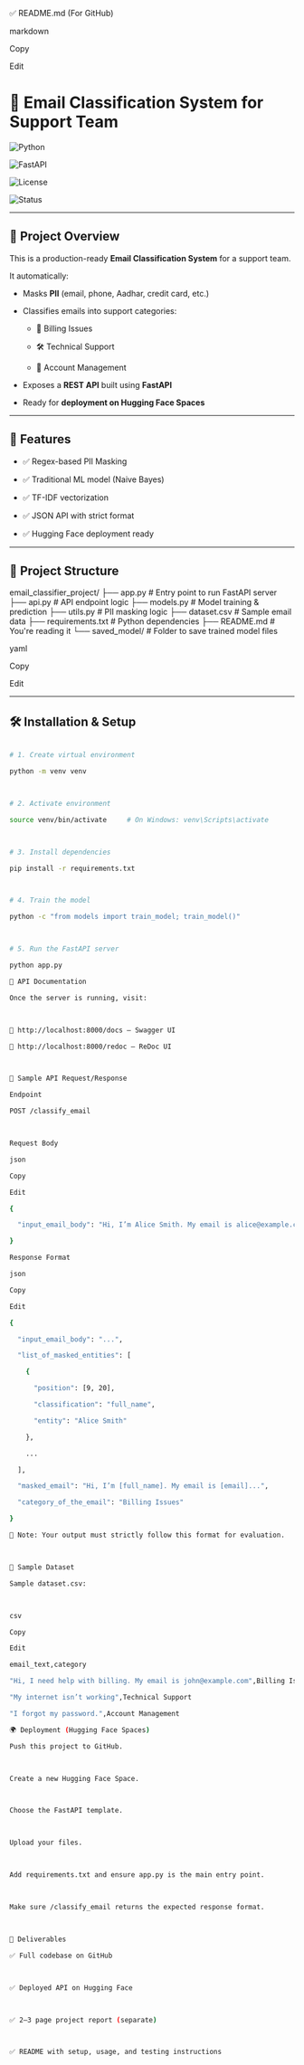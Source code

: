 ✅ README.md (For GitHub)

markdown

Copy

Edit

# 📧 Email Classification System for Support Team



![Python](https://img.shields.io/badge/python-3.8+-blue)

![FastAPI](https://img.shields.io/badge/Framework-FastAPI-green)

![License](https://img.shields.io/badge/license-MIT-brightgreen)

![Status](https://img.shields.io/badge/status-Ready%20for%20Submission-blue)



---



## 🚀 Project Overview



This is a production-ready **Email Classification System** for a support team.  

It automatically:



- Masks **PII** (email, phone, Aadhar, credit card, etc.)

- Classifies emails into support categories:

  - 📜 Billing Issues  

  - 🛠 Technical Support  

  - 👤 Account Management

- Exposes a **REST API** built using **FastAPI**

- Ready for **deployment on Hugging Face Spaces**



---



## 🧾 Features



- ✅ Regex-based PII Masking

- ✅ Traditional ML model (Naive Bayes)

- ✅ TF-IDF vectorization

- ✅ JSON API with strict format

- ✅ Hugging Face deployment ready



---



## 📂 Project Structure



email_classifier_project/ ├── app.py # Entry point to run FastAPI server ├── api.py # API endpoint logic ├── models.py # Model training & prediction ├── utils.py # PII masking logic ├── dataset.csv # Sample email data ├── requirements.txt # Python dependencies ├── README.md # You're reading it └── saved_model/ # Folder to save trained model files



yaml

Copy

Edit



---



## 🛠 Installation & Setup



```bash

# 1. Create virtual environment

python -m venv venv



# 2. Activate environment

source venv/bin/activate     # On Windows: venv\Scripts\activate



# 3. Install dependencies

pip install -r requirements.txt



# 4. Train the model

python -c "from models import train_model; train_model()"



# 5. Run the FastAPI server

python app.py

🔬 API Documentation

Once the server is running, visit:



📍 http://localhost:8000/docs — Swagger UI

📍 http://localhost:8000/redoc — ReDoc UI



🔐 Sample API Request/Response

Endpoint

POST /classify_email



Request Body

json

Copy

Edit

{

  "input_email_body": "Hi, I’m Alice Smith. My email is alice@example.com and I need help with billing."

}

Response Format

json

Copy

Edit

{

  "input_email_body": "...",

  "list_of_masked_entities": [

    {

      "position": [9, 20],

      "classification": "full_name",

      "entity": "Alice Smith"

    },

    ...

  ],

  "masked_email": "Hi, I’m [full_name]. My email is [email]...",

  "category_of_the_email": "Billing Issues"

}

📌 Note: Your output must strictly follow this format for evaluation.



🧪 Sample Dataset

Sample dataset.csv:



csv

Copy

Edit

email_text,category

"Hi, I need help with billing. My email is john@example.com",Billing Issues

"My internet isn’t working",Technical Support

"I forgot my password.",Account Management

🌍 Deployment (Hugging Face Spaces)

Push this project to GitHub.



Create a new Hugging Face Space.



Choose the FastAPI template.



Upload your files.



Add requirements.txt and ensure app.py is the main entry point.



Make sure /classify_email returns the expected response format.



📑 Deliverables

✅ Full codebase on GitHub



✅ Deployed API on Hugging Face



✅ 2–3 page project report (separate)



✅ README with setup, usage, and testing instructions


